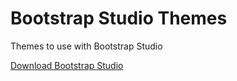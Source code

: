 # Bootstrap Studio Themes
Themes to use with Bootstrap Studio

[Download Bootstrap Studio](https://bootstrapstudio.io/)

